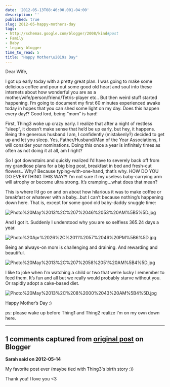 ```yaml
---
date: '2012-05-13T08:46:00.001-04:00'
description: ''
published: true
slug: 2012-05-happy-mothers-day
tags:
- http://schemas.google.com/blogger/2008/kind#post
- Family
- Baby
- legacy-blogger
time_to_read: 5
title: "Happy Mother\u2019s Day"
---
```



Dear Wife,

I got up early today with a pretty great plan. I was going to make some delicious coffee and pour out some good old heart and soul into these internets about how wonderful you are as a mother/wife/person/friend/Tetris-player etc.. But then weird stuff started happening. I’m going to document my first 60 minutes experienced awake today in hopes that you can shed some light on my day. Does this happen every day!? Good lord, being “mom” is hard!

First, Thing3 woke up crazy early. I realize that after a night of restless “sleep”, it doesn’t make sense that he’d be up early, but hey, it happens. Being the generous husband I am, I confidently (mistakenly?) decided to get up and let you sleep. Yes, Father/Husband/Man of the Year Associations, I will consider your nominations. Doing this once a year is infinitely times as often as not doing it at all, am I right?

So I got downstairs and quickly realized I’d have to severely back off from my grandiose plans for a big blog post, breakfast in bed and fresh-cut flowers.. Why? Because typing-with-one-hand, that’s why. HOW DO YOU DO EVERYTHING THIS WAY?! I’m not sure if my useless baby-carrying arm will atrophy or become ultra strong. It’s cramping…what does that mean?

This is where I’d go on and on about how hilarious it was to make coffee or breakfast or whatever with a baby…but I can’t because nothing’s happening down here. That is, except for some good old baby-daddy snuggle time:

![Photo%20May%2013%2C%207%2046%2053%20AM%5B5%5D.jpg](Photo%20May%2013%2C%207%2046%2053%20AM%5B5%5D.jpg)

And I got it. Suddenly I understood why you are so selfless 365.24 days a year.

![Photo%20Apr%2026%2C%2011%2057%2046%20PM%5B6%5D.jpg](Photo%20Apr%2026%2C%2011%2057%2046%20PM%5B6%5D.jpg)

Being an always-on mom is challenging and draining. And rewarding and beautiful.  

![Photo%20May%2013%2C%207%2058%2051%20AM%5B4%5D.jpg](Photo%20May%2013%2C%207%2058%2051%20AM%5B4%5D.jpg)

I like to joke when I’m watching a child or two that we’re lucky I remember to feed them. It’s fun and all but we really would probably starve without you. Or rapidly adopt a cake-based diet.

![Photo%20May%2013%2C%208%2000%2043%20AM%5B4%5D.jpg](Photo%20May%2013%2C%208%2000%2043%20AM%5B4%5D.jpg)

Happy Mother’s Day :)

ps: please wake up before Thing1 and Thing2 realize I’m on my own down here.

---

## 1 comments captured from [original post](https://blog.wassupy.com/2012/05/happy-mothers-day.html) on Blogger

**Sarah said on 2012-05-14**

My favorite post ever (maybe tied with Thing3's birth story :))

Thank you! I love you &lt;3


